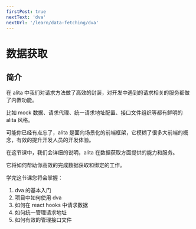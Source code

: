 ```yaml
---
firstPost: true
nextText: 'dva'
nextUrl: '/learn/data-fetching/dva'
---
```


# 数据获取

## 简介

在 alita 中我们对请求方法做了高效的封装，对开发中遇到的请求相关的服务都做了内置功能。

比如 mock 数据、请求代理、统一请求地址配置、接口文件组织等都有鲜明的 alita 风格。

可能你已经有点忘了，alita 是面向场景化的前端框架，它模糊了很多大前端的概念，有效的提升开发人员的开发体验。

在这节课中，我们会详细的说明，alita 在数据获取方面提供的能力和服务。

它将如何帮助你高效的完成数据获取和绑定的工作。

学完这节课您将会掌握：

1. dva 的基本入门
2. 项目中如何使用 dva
3. 如何在 react hooks 中请求数据
4. 如何统一管理请求地址
5. 如何有效的管理接口文件
